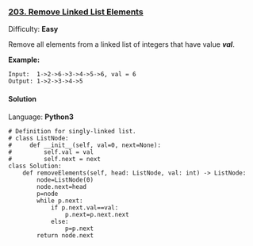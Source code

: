 ### [203\. Remove Linked List Elements](https://leetcode.com/problems/remove-linked-list-elements/)

Difficulty: **Easy**


Remove all elements from a linked list of integers that have value **_val_**.

**Example:**

```
Input:  1->2->6->3->4->5->6, val = 6
Output: 1->2->3->4->5
```


#### Solution

Language: **Python3**

```python3
# Definition for singly-linked list.
# class ListNode:
#     def __init__(self, val=0, next=None):
#         self.val = val
#         self.next = next
class Solution:
    def removeElements(self, head: ListNode, val: int) -> ListNode:
        node=ListNode(0)
        node.next=head
        p=node
        while p.next:
            if p.next.val==val:
                p.next=p.next.next
            else:
                p=p.next
        return node.next
```